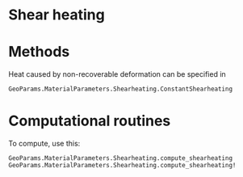 # Shear heating 

# Methods
Heat caused by non-recoverable deformation can be specified in 
```@docs
GeoParams.MaterialParameters.Shearheating.ConstantShearheating
```

# Computational routines
To compute, use this:
```@docs
GeoParams.MaterialParameters.Shearheating.compute_shearheating
GeoParams.MaterialParameters.Shearheating.compute_shearheating!
```